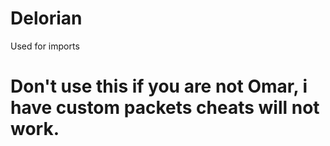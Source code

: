 # Delorian
Used for imports

# Don't use this if you are not Omar, i have custom packets cheats will not work.
